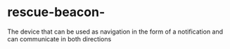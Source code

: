 # rescue-beacon-
The device that can be used as navigation in the form of a notification and can communicate in both directions
